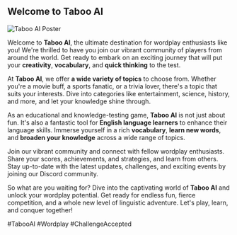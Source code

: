 ## **Welcome to Taboo AI**

![Taboo AI Poster](/images/Poster.png)

Welcome to **Taboo AI**, the ultimate destination for wordplay enthusiasts like you! We're thrilled to have you join our vibrant community of players from around the world. Get ready to embark on an exciting journey that will put your **creativity**, **vocabulary**, and **quick thinking** to the test.

At **Taboo AI**, we offer **a wide variety of topics** to choose from. Whether you're a movie buff, a sports fanatic, or a trivia lover, there's a topic that suits your interests. Dive into categories like entertainment, science, history, and more, and let your knowledge shine through.

As an educational and knowledge-testing game, **Taboo AI** is not just about fun. It's also a fantastic tool for **English language learners** to enhance their language skills. Immerse yourself in a rich **vocabulary**, **learn new words**, and **broaden your knowledge** across a wide range of topics.

Join our vibrant community and connect with fellow wordplay enthusiasts. Share your scores, achievements, and strategies, and learn from others. Stay up-to-date with the latest updates, challenges, and exciting events by joining our Discord community.

So what are you waiting for? Dive into the captivating world of **Taboo AI** and unlock your wordplay potential. Get ready for endless fun, fierce competition, and a whole new level of linguistic adventure. Let's play, learn, and conquer together! 

#TabooAI #Wordplay #ChallengeAccepted
